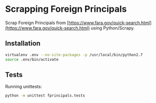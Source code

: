# Scrapping Foreign Principals

Scrap Foreign Principals from [https://www.fara.gov/quick-search.html](https://www.fara.gov/quick-search.html) using Python/Scrapy.

## Installation

```bash
virtualenv .env --no-site-packages -p /usr/local/bin/python2.7
source .env/bin/activate
```

## Tests

Running unittests:
```bash
python -m unittest fprincipals.tests
```
